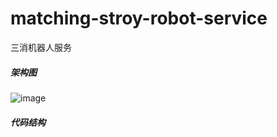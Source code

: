 # matching-stroy-robot-service
三消机器人服务

##### 架构图
![image](https://user-images.githubusercontent.com/103407914/179478275-4de7963c-0ebd-43c5-ad24-8b6a8d137771.png)
##### 代码结构
